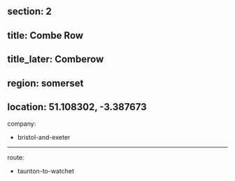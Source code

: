 section: 2
----
title: Combe Row
----
title_later: Comberow
----
region: somerset
----
location: 51.108302, -3.387673
----
company:
- bristol-and-exeter
----
route:
- taunton-to-watchet
